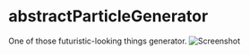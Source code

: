 # abstractParticleGenerator
One of those futuristic-looking things generator. 
![Screenshot](https://i.imgur.com/s9u3VVe.jpg)
